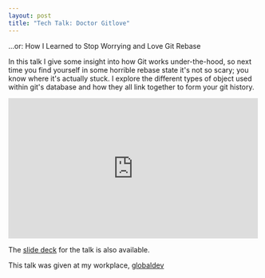 ```yaml
---
layout: post
title: "Tech Talk: Doctor Gitlove"
---
```


...or: How I Learned to Stop Worrying and Love Git Rebase

In this talk I give some insight into how Git works under-the-hood, so next
time you find yourself in some horrible rebase state it's not so scary; you
know where it's actually stuck. I explore the different types of object used
within git's database and how they all link together to form your git history.

<div class="js-video vimeo widescreen">
  <iframe
    src                   = "http://player.vimeo.com/video/80789852"
    width                 = "500"
    height                = "281"
    frameborder           = "0"
    webkitAllowFullScreen = "webkitAllowFullScreen"
    mozallowfullscreen    = "mozallowfullscreen"
    allowFullScreen       = "allowFullScreen"><!-- x --></iframe>
</div>

The [slide deck] for the talk is also available.

This talk was given at my workplace, [globaldev]

[slide deck]: https://speakerdeck.com/globaldev/doctor-gitlove
[globaldev]: http://globaldev.co.uk/